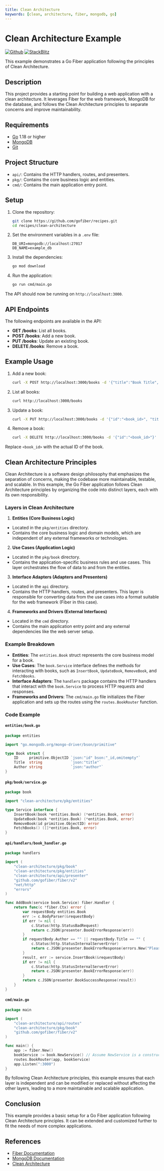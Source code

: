 ```yaml
---
title: Clean Architecture
keywords: [clean, architecture, fiber, mongodb, go]
---
```


# Clean Architecture Example

[![Github](https://img.shields.io/static/v1?label=&message=Github&color=2ea44f&style=for-the-badge&logo=github)](https://github.com/gofiber/recipes/tree/master/clean-architecture) [![StackBlitz](https://img.shields.io/static/v1?label=&message=StackBlitz&color=2ea44f&style=for-the-badge&logo=StackBlitz)](https://stackblitz.com/github/gofiber/recipes/tree/master/clean-architecture)

This example demonstrates a Go Fiber application following the principles of Clean Architecture.

## Description

This project provides a starting point for building a web application with a clean architecture. It leverages Fiber for the web framework, MongoDB for the database, and follows the Clean Architecture principles to separate concerns and improve maintainability.

## Requirements

- [Go](https://golang.org/dl/) 1.18 or higher
- [MongoDB](https://www.mongodb.com/try/download/community)
- [Git](https://git-scm.com/downloads)

## Project Structure

- `api/`: Contains the HTTP handlers, routes, and presenters.
- `pkg/`: Contains the core business logic and entities.
- `cmd/`: Contains the main application entry point.

## Setup

1. Clone the repository:
    ```bash
    git clone https://github.com/gofiber/recipes.git
    cd recipes/clean-architecture
    ```

2. Set the environment variables in a `.env` file:
    ```env
    DB_URI=mongodb://localhost:27017
    DB_NAME=example_db
    ```

3. Install the dependencies:
    ```bash
    go mod download
    ```

4. Run the application:
    ```bash
    go run cmd/main.go
    ```

The API should now be running on `http://localhost:3000`.

## API Endpoints

The following endpoints are available in the API:

- **GET /books**: List all books.
- **POST /books**: Add a new book.
- **PUT /books**: Update an existing book.
- **DELETE /books**: Remove a book.

## Example Usage

1. Add a new book:
    ```bash
    curl -X POST http://localhost:3000/books -d '{"title":"Book Title", "author":"Author Name"}' -H "Content-Type: application/json"
    ```

2. List all books:
    ```bash
    curl http://localhost:3000/books
    ```

3. Update a book:
    ```bash
    curl -X PUT http://localhost:3000/books -d '{"id":"<book_id>", "title":"Updated Title", "author":"Updated Author"}' -H "Content-Type: application/json"
    ```

4. Remove a book:
    ```bash
    curl -X DELETE http://localhost:3000/books -d '{"id":"<book_id>"}' -H "Content-Type: application/json"
    ```

Replace `<book_id>` with the actual ID of the book.

## Clean Architecture Principles

Clean Architecture is a software design philosophy that emphasizes the separation of concerns, making the codebase more maintainable, testable, and scalable. In this example, the Go Fiber application follows Clean Architecture principles by organizing the code into distinct layers, each with its own responsibility.

### Layers in Clean Architecture

1. **Entities (Core Business Logic)**
  - Located in the `pkg/entities` directory.
  - Contains the core business logic and domain models, which are independent of any external frameworks or technologies.

2. **Use Cases (Application Logic)**
  - Located in the `pkg/book` directory.
  - Contains the application-specific business rules and use cases. This layer orchestrates the flow of data to and from the entities.

3. **Interface Adapters (Adapters and Presenters)**
  - Located in the `api` directory.
  - Contains the HTTP handlers, routes, and presenters. This layer is responsible for converting data from the use cases into a format suitable for the web framework (Fiber in this case).

4. **Frameworks and Drivers (External Interfaces)**
  - Located in the `cmd` directory.
  - Contains the main application entry point and any external dependencies like the web server setup.

### Example Breakdown

- **Entities**: The `entities.Book` struct represents the core business model for a book.
- **Use Cases**: The `book.Service` interface defines the methods for interacting with books, such as `InsertBook`, `UpdateBook`, `RemoveBook`, and `FetchBooks`.
- **Interface Adapters**: The `handlers` package contains the HTTP handlers that interact with the `book.Service` to process HTTP requests and responses.
- **Frameworks and Drivers**: The `cmd/main.go` file initializes the Fiber application and sets up the routes using the `routes.BookRouter` function.

### Code Example

#### `entities/book.go`
```go
package entities

import "go.mongodb.org/mongo-driver/bson/primitive"

type Book struct {
    ID     primitive.ObjectID `json:"id" bson:"_id,omitempty"`
    Title  string             `json:"title"`
    Author string             `json:"author"`
}
```

#### `pkg/book/service.go`
```go
package book

import "clean-architecture/pkg/entities"

type Service interface {
    InsertBook(book *entities.Book) (*entities.Book, error)
    UpdateBook(book *entities.Book) (*entities.Book, error)
    RemoveBook(id primitive.ObjectID) error
    FetchBooks() ([]*entities.Book, error)
}
```

#### `api/handlers/book_handler.go`
```go
package handlers

import (
    "clean-architecture/pkg/book"
    "clean-architecture/pkg/entities"
    "clean-architecture/api/presenter"
    "github.com/gofiber/fiber/v2"
    "net/http"
    "errors"
)

func AddBook(service book.Service) fiber.Handler {
    return func(c *fiber.Ctx) error {
        var requestBody entities.Book
        err := c.BodyParser(&requestBody)
        if err != nil {
            c.Status(http.StatusBadRequest)
            return c.JSON(presenter.BookErrorResponse(err))
        }
        if requestBody.Author == "" || requestBody.Title == "" {
            c.Status(http.StatusInternalServerError)
            return c.JSON(presenter.BookErrorResponse(errors.New("Please specify title and author")))
        }
        result, err := service.InsertBook(&requestBody)
        if err != nil {
            c.Status(http.StatusInternalServerError)
            return c.JSON(presenter.BookErrorResponse(err))
        }
        return c.JSON(presenter.BookSuccessResponse(result))
    }
}
```

#### `cmd/main.go`
```go
package main

import (
    "clean-architecture/api/routes"
    "clean-architecture/pkg/book"
    "github.com/gofiber/fiber/v2"
)

func main() {
    app := fiber.New()
    bookService := book.NewService() // Assume NewService is a constructor for the book service
    routes.BookRouter(app, bookService)
    app.Listen(":3000")
}
```

By following Clean Architecture principles, this example ensures that each layer is independent and can be modified or replaced without affecting the other layers, leading to a more maintainable and scalable application.

## Conclusion

This example provides a basic setup for a Go Fiber application following Clean Architecture principles. It can be extended and customized further to fit the needs of more complex applications.

## References

- [Fiber Documentation](https://docs.gofiber.io)
- [MongoDB Documentation](https://docs.mongodb.com/)
- [Clean Architecture](https://8thlight.com/blog/uncle-bob/2012/08/13/the-clean-architecture.html)
